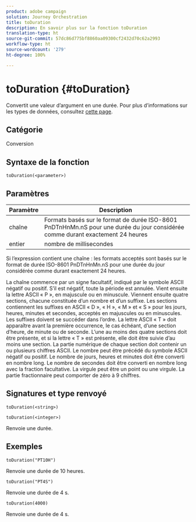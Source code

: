 ```yaml
---
product: adobe campaign
solution: Journey Orchestration
title: toDuration
description: En savoir plus sur la fonction toDuration
translation-type: ht
source-git-commit: 57dc86d775bf8860aa09300cf2432d70c62a2993
workflow-type: ht
source-wordcount: '279'
ht-degree: 100%

---
```



# toDuration {#toDuration}

Convertit une valeur d’argument en une durée. Pour plus d’informations sur les types de données, consultez [cette page](../expression/data-types.md).

## Catégorie

Conversion

## Syntaxe de la fonction

`toDuration(<parameter>)`

## Paramètres

| Paramètre | Description |
|--- |--- |
| chaîne | Formats basés sur le format de durée ISO-8601 PnDTnHnMn.nS pour une durée du jour considérée comme durant exactement 24 heures |
| entier | nombre de millisecondes |

Si l’expression contient une chaîne : les formats acceptés sont basés sur le format de durée ISO-8601 PnDTnHnMn.nS pour une durée du jour considérée comme durant exactement 24 heures.

La chaîne commence par un signe facultatif, indiqué par le symbole ASCII négatif ou positif. S’il est négatif, toute la période est annulée. Vient ensuite la lettre ASCII « P », en majuscule ou en minuscule. Viennent ensuite quatre sections, chacune constituée d’un nombre et d’un suffixe. Les sections contiennent les suffixes en ASCII « D », « H », « M » et « S » pour les jours, heures, minutes et secondes, acceptés en majuscules ou en minuscules. Les suffixes doivent se succéder dans l’ordre. La lettre ASCII « T » doit apparaître avant la première occurrence, le cas échéant, d’une section d’heure, de minute ou de seconde. L’une au moins des quatre sections doit être présente, et si la lettre « T » est présente, elle doit être suivie d’au moins une section. La partie numérique de chaque section doit contenir un ou plusieurs chiffres ASCII. Le nombre peut être précédé du symbole ASCII négatif ou positif. Le nombre de jours, heures et minutes doit être converti en nombre long. Le nombre de secondes doit être converti en nombre long avec la fraction facultative. La virgule peut être un point ou une virgule. La partie fractionnaire peut comporter de zéro à 9 chiffres.

## Signatures et type renvoyé

`toDuration(<string>)`

`toDuration(<integer>)`

Renvoie une durée.

## Exemples

`toDuration("PT10H")`

Renvoie une durée de 10 heures.

`toDuration("PT4S")`

Renvoie une durée de 4 s.

`toDuration(4000)`

Renvoie une durée de 4 s.
